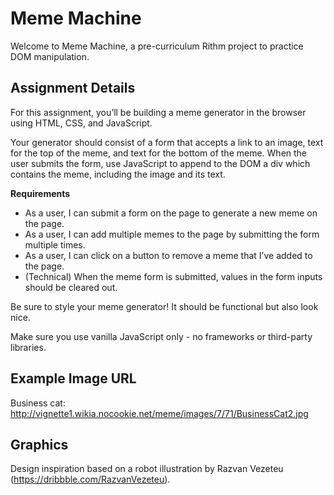 # Meme Machine

Welcome to Meme Machine, a pre-curriculum Rithm project to practice DOM manipulation.

## Assignment Details

For this assignment, you’ll be building a meme generator in the browser using HTML, CSS, and JavaScript. 

Your generator should consist of a form that accepts a link to an image, text for the top of the meme, and text for the bottom of the meme. When the user submits the form, use JavaScript to append to the DOM a div which contains the meme, including the image and its text.

**Requirements**

* As a user, I can submit a form on the page to generate a new meme on the page.
* As a user, I can add multiple memes to the page by submitting the form multiple times.
* As a user, I can click on a button to remove a meme that I’ve added to the page.
* (Technical) When the meme form is submitted, values in the form inputs should be cleared out.

Be sure to style your meme generator! It should be functional but also look nice.

Make sure you use vanilla JavaScript only - no frameworks or third-party libraries.

## Example Image URL

Business cat: http://vignette1.wikia.nocookie.net/meme/images/7/71/BusinessCat2.jpg

## Graphics

Design inspiration based on a robot illustration by Razvan Vezeteu (https://dribbble.com/RazvanVezeteu).
